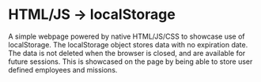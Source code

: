 # HTML/JS -> localStorage

A simple webpage powered by native HTML/JS/CSS to showcase use of localStorage. The localStorage object stores data with no expiration date.
The data is not deleted when the browser is closed, and are available for future sessions. This is showcased on the page by being able to store user defined employees and missions.


